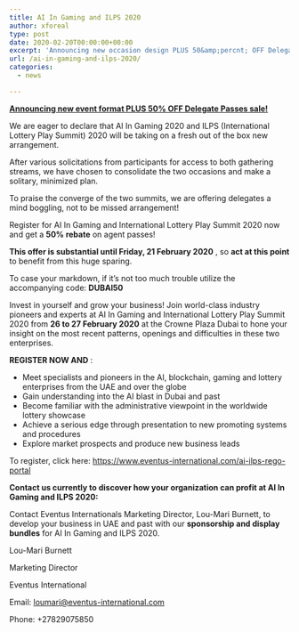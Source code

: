 ```yaml
---
title: AI In Gaming and ILPS 2020
author: xforeal 
type: post
date: 2020-02-20T00:00:00+00:00
excerpt: 'Announcing new occasion design PLUS 50&amp;percnt; OFF Delegate Passes sale!We are eager to declare that AI In Gaming 2020 and ILPS (International Lottery Play Summit) 2020 will be taking on a fresh out of the box new format '
url: /ai-in-gaming-and-ilps-2020/
categories:
  - news

---
```

**<u>Announcing new event format PLUS 50% OFF Delegate Passes sale!</u>**

We are eager to declare that AI In Gaming 2020 and ILPS (International Lottery Play Summit) 2020 will be taking on a fresh out of the box new arrangement. 

After various solicitations from participants for access to both gathering streams, we have chosen to consolidate the two occasions and make a solitary, minimized plan. 

To praise the converge of the two summits, we are offering delegates a mind boggling, not to be missed arrangement! 

Register for AI In Gaming and International Lottery Play Summit 2020 now and get a **50&percnt; rebate** on agent passes! 

**This offer is substantial until Friday, 21 February 2020** , so **act at this point** to benefit from this huge sparing. 

To case your markdown, if it&#8217;s not too much trouble utilize the accompanying code: **DUBAI50** 

Invest in yourself and grow your business! Join world-class industry pioneers and experts at AI In Gaming and International Lottery Play Summit 2020 from  **26 to 27 February 2020** at the Crowne Plaza Dubai to hone your insight on the most recent patterns, openings and difficulties in these two enterprises. 

**REGISTER NOW AND** : 

  * Meet specialists and pioneers in the AI, blockchain, gaming and lottery enterprises from the UAE and over the globe 
  * Gain understanding into the AI blast in Dubai and past 
  * Become familiar with the administrative viewpoint in the worldwide lottery showcase 
  * Achieve a serious edge through presentation to new promoting systems and procedures 
  * Explore market prospects and produce new business leads 

To register, click here: https://www.eventus-international.com/ai-ilps-rego-portal 

**Contact us currently to discover how your organization can profit at AI In Gaming and ILPS 2020:** 

Contact Eventus Internationals Marketing Director, Lou-Mari Burnett, to develop your business in UAE and past with our **sponsorship and display bundles** for AI In Gaming and ILPS 2020. 

Lou-Mari Burnett 

Marketing Director 

Eventus International 

Email: loumari@eventus-international.com 

Phone: +27829075850